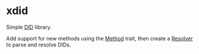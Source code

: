 # xdid

<!-- cargo-rdme start -->

Simple [DID](https://www.w3.org/TR/did-core/) library.

Add support for new methods using the [Method](xdid_core::Method) trait,
then create a [Resolver](resolver::Resolver) to parse and resolve DIDs.

<!-- cargo-rdme end -->
